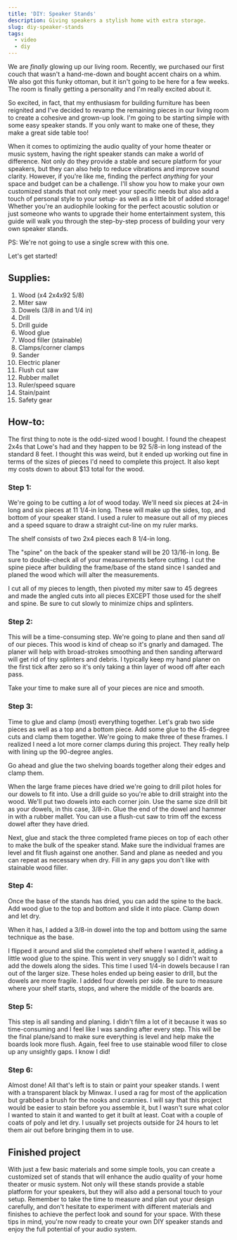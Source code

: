 ```yaml
---
title: 'DIY: Speaker Stands'
description: Giving speakers a stylish home with extra storage.
slug: diy-speaker-stands
tags:
  - video
  - diy
---
```


We are *finally* glowing up our living room. Recently, we purchased our first couch that wasn't a hand-me-down and bought accent chairs on a whim. We also got this funky ottoman, but it isn't going to be here for a few weeks. The room is finally getting a personality and I'm really excited about it.

So excited, in fact, that my enthusiasm for building furniture has been reignited and I've decided to revamp the remaining pieces in our living room to create a cohesive and grown-up look. I'm going to be starting simple with some easy speaker stands. If you only want to make one of these, they make a great side table too!

When it comes to optimizing the audio quality of your home theater or music system, having the right speaker stands can make a world of difference. Not only do they provide a stable and secure platform for your speakers, but they can also help to reduce vibrations and improve sound clarity. However, if you're like me, finding the perfect *anything* for your space and budget can be a challenge. I'll show you how to make your own customized stands that not only meet your specific needs but also add a touch of personal style to your setup- as well as a little bit of added storage! Whether you're an audiophile looking for the perfect acoustic solution or just someone who wants to upgrade their home entertainment system, this guide will walk you through the step-by-step process of building your very own speaker stands.

PS: We're not going to use a single screw with this one.

Let's get started!

## Supplies:

1. Wood (x4 2x4x92 5/8)
2. Miter saw
3. Dowels (3/8 in and 1/4 in)
4. Drill
5. Drill guide
6. Wood glue
7. Wood filler (stainable)
8. Clamps/corner clamps
9. Sander
10. Electric planer
11. Flush cut saw
12. Rubber mallet
13. Ruler/speed square
14. Stain/paint
15. Safety gear

## How-to:

The first thing to note is the odd-sized wood I bought. I found the cheapest 2x4s that Lowe's had and they happen to be 92 5/8-in long instead of the standard 8 feet. I thought this was weird, but it ended up working out fine in terms of the sizes of pieces I'd need to complete this project. It also kept my costs down to about $13 total for the wood.

### Step 1:

We're going to be cutting a *lot* of wood today. We'll need six pieces at 24-in long and six pieces at 11 1/4-in long. These will make up the sides, top, and bottom of your speaker stand. I used a ruler to measure out all of my pieces and a speed square to draw a straight cut-line on my ruler marks.

The shelf consists of two 2x4 pieces each 8 1/4-in long.

The "spine" on the back of the speaker stand will be 20 13/16-in long. Be sure to double-check all of your measurements before cutting. I cut the spine piece after building the frame/base of the stand since I sanded and planed the wood which will alter the measurements.

I cut all of my pieces to length, then pivoted my miter saw to 45 degrees and made the angled cuts into all pieces EXCEPT those used for the shelf and spine. Be sure to cut slowly to minimize chips and splinters.

### Step 2:

This will be a time-consuming step. We're going to plane and then sand *all* of our pieces. This wood is kind of cheap so it's gnarly and damaged. The planer will help with broad-strokes smoothing and then sanding afterward will get rid of tiny splinters and debris. I typically keep my hand planer on the first tick after zero so it's only taking a thin layer of wood off after each pass.

Take your time to make sure all of your pieces are nice and smooth.

### Step 3:

Time to glue and clamp (most) everything together. Let's grab two side pieces as well as a top and a bottom piece. Add some glue to the 45-degree cuts and clamp them together. We're going to make three of these frames. I realized I need a lot more corner clamps during this project. They really help with lining up the 90-degree angles.

Go ahead and glue the two shelving boards together along their edges and clamp them.

When the large frame pieces have dried we're going to drill pilot holes for our dowels to fit into. Use a drill guide so you're able to drill straight into the wood. We'll put two dowels into each corner join. Use the same size drill bit as your dowels, in this case, 3/8-in. Glue the end of the dowel and hammer in with a rubber mallet. You can use a flush-cut saw to trim off the excess dowel after they have dried.

Next, glue and stack the three completed frame pieces on top of each other to make the bulk of the speaker stand. Make sure the individual frames are level and fit flush against one another. Sand and plane as needed and you can repeat as necessary when dry. Fill in any gaps you don't like with stainable wood filler.

### Step 4:

Once the base of the stands has dried, you can add the spine to the back. Add wood glue to the top and bottom and slide it into place. Clamp down and let dry.

When it has, I added a 3/8-in dowel into the top and bottom using the same technique as the base.

I flipped it around and slid the completed shelf where I wanted it, adding a little wood glue to the spine. This went in very snuggly so I didn't wait to add the dowels along the sides. This time I used 1/4-in dowels because I ran out of the larger size. These holes ended up being easier to drill, but the dowels are more fragile. I added four dowels per side. Be sure to measure where your shelf starts, stops, and where the middle of the boards are.

### Step 5:

This step is all sanding and planing. I didn't film a lot of it because it was so time-consuming and I feel like I was sanding after every step. This will be the final plane/sand to make sure everything is level and help make the boards look more flush. Again, feel free to use stainable wood filler to close up any unsightly gaps. I know I did!

### Step 6:

Almost done! All that's left is to stain or paint your speaker stands. I went with a transparent black by Minwax. I used a rag for most of the application but grabbed a brush for the nooks and crannies. I will say that this project would be easier to stain before you assemble it, but I wasn't sure what color I wanted to stain it and wanted to get it built at least. Coat with a couple of coats of poly and let dry. I usually set projects outside for 24 hours to let them air out before bringing them in to use.

## Finished project

With just a few basic materials and some simple tools, you can create a customized set of stands that will enhance the audio quality of your home theater or music system. Not only will these stands provide a stable platform for your speakers, but they will also add a personal touch to your setup. Remember to take the time to measure and plan out your design carefully, and don't hesitate to experiment with different materials and finishes to achieve the perfect look and sound for your space. With these tips in mind, you're now ready to create your own DIY speaker stands and enjoy the full potential of your audio system.
